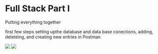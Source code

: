 # Full Stack Part I

Putting everything together

first few steps setting upthe database and data base conections, adding, deleteing, and creating new entries in Postman

![](https://github.com/lisabroadhead/MERN/blob/main/fullstack/Screen%20Shot%202022-03-22%20at%208.39.24%20PM.png)
![](https://github.com/lisabroadhead/MERN/blob/main/fullstack/Screen%20Shot%202022-03-22%20at%208.39.55%20PM.png)
